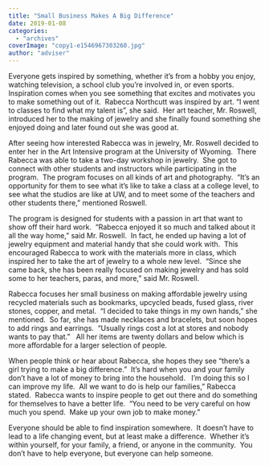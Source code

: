 ```yaml
---
title: "Small Business Makes A Big Difference"
date: 2019-01-08
categories: 
  - "archives"
coverImage: "copy1-e1546967303260.jpg"
author: "adviser"
---
```


Everyone gets inspired by something, whether it’s from a hobby you enjoy, watching television, a school club you’re involved in, or even sports.  Inspiration comes when you see something that excites and motivates you to make something out of it.  Rabecca Northcutt was inspired by art. “I went to classes to find what my talent is”, she said.  Her art teacher, Mr. Roswell, introduced her to the making of jewelry and she finally found something she enjoyed doing and later found out she was good at. 

After seeing how interested Rabecca was in jewelry, Mr. Roswell decided to enter her in the Art Intensive program at the University of Wyoming.  There Rabecca was able to take a two-day workshop in jewelry.  She got to connect with other students and instructors while participating in the program.  The program focuses on all kinds of art and photography.  “It’s an opportunity for them to see what it’s like to take a class at a college level, to see what the studios are like at UW, and to meet some of the teachers and other students there,” mentioned Roswell.

The program is designed for students with a passion in art that want to show off their hard work.  “Rabecca enjoyed it so much and talked about it all the way home,” said Mr. Roswell.  In fact, he ended up having a lot of jewelry equipment and material handy that she could work with.  This encouraged Rabecca to work with the materials more in class, which inspired her to take the art of jewelry to a whole new level.  “Since she came back, she has been really focused on making jewelry and has sold some to her teachers, paras, and more,” said Mr. Roswell.

Rabecca focuses her small business on making affordable jewelry using recycled materials such as bookmarks, upcycled beads, fused glass, river stones, copper, and metal.  “I decided to take things in my own hands,” she mentioned.  So far, she has made necklaces and bracelets, but soon hopes to add rings and earrings.  “Usually rings cost a lot at stores and nobody wants to pay that.”   All her items are twenty dollars and below which is more affordable for a larger selection of people.

When people think or hear about Rabecca, she hopes they see “there’s a girl trying to make a big difference.”  It’s hard when you and your family don’t have a lot of money to bring into the household.   I’m doing this so I can improve my life.  All we want to do is help our families,” Rabecca stated.  Rabecca wants to inspire people to get out there and do something for themselves to have a better life.  “You need to be very careful on how much you spend.  Make up your own job to make money.”

Everyone should be able to find inspiration somewhere.  It doesn’t have to lead to a life changing event, but at least make a difference.  Whether it’s within yourself, for your family, a friend, or anyone in the community.  You don’t have to help everyone, but everyone can help someone.
